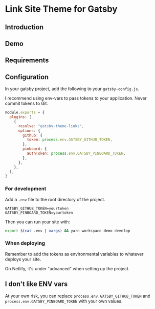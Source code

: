 # Link Site Theme for Gatsby

## Introduction

## Demo

## Requirements

## Configuration

In your gatsby project, add the following to your `gatsby-config.js`.

I recommend using env-vars to pass tokens to your application. Never commit tokens to Git.

```js
module.exports = {
  plugins: [
    {
      resolve: "gatsby-theme-links",
      options: {
        github: {
          token: process.env.GATSBY_GITHUB_TOKEN,
        },
        pinboard: {
          authToken: process.env.GATSBY_PINBOARD_TOKEN,
        },
      },
    },
  ],
}
```

### For development

Add a `.env` file to the root directory of the project.

```
GATSBY_GITHUB_TOKEN=yourtoken
GATSBY_PINBOARD_TOKEN=yourtoken
```

Then you can run your site with:

```sh
export $(cat .env | xargs) && yarn workspace demo develop

```

### When deploying

Remember to add the tokens as environmental variables to whatever deploys your site.

On Netlify, it's under "advanced" when setting up the project.

## I don't like ENV vars

At your own risk, you can replace `process.env.GATSBY_GITHUB_TOKEN` and `process.env.GATSBY_PINBOARD_TOKEN` with your own values.
